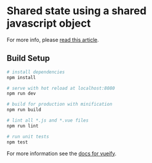# Shared state using a shared javascript object

For more info, please [read this article](https://benjaminlistwon.com/blog/shared-state-in-vue-and-vuex).

## Build Setup

``` bash
# install dependencies
npm install

# serve with hot reload at localhost:8080
npm run dev

# build for production with minification
npm run build

# lint all *.js and *.vue files
npm run lint

# run unit tests
npm test
```

For more information see the [docs for vueify](https://github.com/vuejs/vueify).
